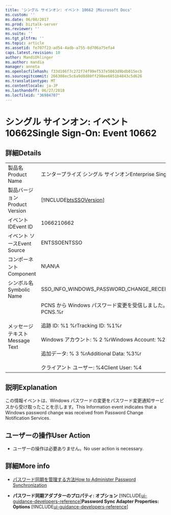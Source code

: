 ```yaml
---
title: 'シングル サインオン: イベント 10662 |Microsoft Docs'
ms.custom: ''
ms.date: 06/08/2017
ms.prod: biztalk-server
ms.reviewer: ''
ms.suite: ''
ms.tgt_pltfrm: ''
ms.topic: article
ms.assetid: fe707f23-ad54-4adb-a755-8d706a75efa4
caps.latest.revision: 10
author: MandiOhlinger
ms.author: mandia
manager: anneta
ms.openlocfilehash: f33d106f7c272f74f99ef537e5083d9bdb015ecb
ms.sourcegitcommit: 266308ec5c6a9d8d80ff298ee6051b4843c5d626
ms.translationtype: MT
ms.contentlocale: ja-JP
ms.lasthandoff: 06/27/2018
ms.locfileid: "36984707"
---
```

# <a name="single-sign-on-event-10662"></a><span data-ttu-id="b97e1-102">シングル サインオン: イベント 10662</span><span class="sxs-lookup"><span data-stu-id="b97e1-102">Single Sign-On: Event 10662</span></span>
## <a name="details"></a><span data-ttu-id="b97e1-103">詳細</span><span class="sxs-lookup"><span data-stu-id="b97e1-103">Details</span></span>  

|                 |                                                                                                                                                                                   |
|-----------------|-----------------------------------------------------------------------------------------------------------------------------------------------------------------------------------|
|  <span data-ttu-id="b97e1-104">製品名</span><span class="sxs-lookup"><span data-stu-id="b97e1-104">Product Name</span></span>   |                                                                             <span data-ttu-id="b97e1-105">エンタープライズ シングル サインオン</span><span class="sxs-lookup"><span data-stu-id="b97e1-105">Enterprise Single Sign-On</span></span>                                                                             |
| <span data-ttu-id="b97e1-106">製品バージョン</span><span class="sxs-lookup"><span data-stu-id="b97e1-106">Product Version</span></span> |                                                            [!INCLUDE[btsSSOVersion](../includes/btsssoversion-md.md)]                                                             |
|    <span data-ttu-id="b97e1-107">イベント ID</span><span class="sxs-lookup"><span data-stu-id="b97e1-107">Event ID</span></span>     |                                                                                       <span data-ttu-id="b97e1-108">10662</span><span class="sxs-lookup"><span data-stu-id="b97e1-108">10662</span></span>                                                                                       |
|  <span data-ttu-id="b97e1-109">イベント ソース</span><span class="sxs-lookup"><span data-stu-id="b97e1-109">Event Source</span></span>   |                                                                                      <span data-ttu-id="b97e1-110">ENTSSO</span><span class="sxs-lookup"><span data-stu-id="b97e1-110">ENTSSO</span></span>                                                                                       |
|    <span data-ttu-id="b97e1-111">コンポーネント</span><span class="sxs-lookup"><span data-stu-id="b97e1-111">Component</span></span>    |                                                                                        <span data-ttu-id="b97e1-112">N\A</span><span class="sxs-lookup"><span data-stu-id="b97e1-112">N\A</span></span>                                                                                        |
|  <span data-ttu-id="b97e1-113">シンボル名</span><span class="sxs-lookup"><span data-stu-id="b97e1-113">Symbolic Name</span></span>  |                                                                     <span data-ttu-id="b97e1-114">SSO_INFO_WINDOWS_PASSWORD_CHANGE_RECEIVED</span><span class="sxs-lookup"><span data-stu-id="b97e1-114">SSO_INFO_WINDOWS_PASSWORD_CHANGE_RECEIVED</span></span>                                                                     |
|  <span data-ttu-id="b97e1-115">メッセージ テキスト</span><span class="sxs-lookup"><span data-stu-id="b97e1-115">Message Text</span></span>   | <span data-ttu-id="b97e1-116">PCNS から Windows パスワード変更を受信しました。%r</span><span class="sxs-lookup"><span data-stu-id="b97e1-116">A Windows password change was received from PCNS.%r</span></span><br /><br /> <span data-ttu-id="b97e1-117">追跡 ID: %1 %r</span><span class="sxs-lookup"><span data-stu-id="b97e1-117">Tracking ID: %1%r</span></span><br /><br /> <span data-ttu-id="b97e1-118">Windows アカウント: % 2 %r</span><span class="sxs-lookup"><span data-stu-id="b97e1-118">Windows Account: %2%r</span></span><br /><br /> <span data-ttu-id="b97e1-119">追加データ: % 3 %r</span><span class="sxs-lookup"><span data-stu-id="b97e1-119">Additional Data: %3%r</span></span><br /><br /> <span data-ttu-id="b97e1-120">クライアント ユーザー: %4</span><span class="sxs-lookup"><span data-stu-id="b97e1-120">Client User: %4</span></span> |

## <a name="explanation"></a><span data-ttu-id="b97e1-121">説明</span><span class="sxs-lookup"><span data-stu-id="b97e1-121">Explanation</span></span>  
 <span data-ttu-id="b97e1-122">この情報イベントは、Windows パスワードの変更をパスワード変更通知サービスから受け取ったことを示します。</span><span class="sxs-lookup"><span data-stu-id="b97e1-122">This Information event indicates that a Windows password change was received from Password Change Notification Services.</span></span>  

## <a name="user-action"></a><span data-ttu-id="b97e1-123">ユーザーの操作</span><span class="sxs-lookup"><span data-stu-id="b97e1-123">User Action</span></span>  

-   <span data-ttu-id="b97e1-124">ユーザーの操作は必要ありません。</span><span class="sxs-lookup"><span data-stu-id="b97e1-124">No user action is necessary.</span></span>  

## <a name="more-info"></a><span data-ttu-id="b97e1-125">詳細</span><span class="sxs-lookup"><span data-stu-id="b97e1-125">More info</span></span>

- [<span data-ttu-id="b97e1-126">パスワード同期を管理する方法</span><span class="sxs-lookup"><span data-stu-id="b97e1-126">How to Administer Password Synchronization</span></span>](../core/how-to-administer-password-synchronization.md)  

- <span data-ttu-id="b97e1-127">**パスワード同期アダプターのプロパティ: オプション** [!INCLUDE[ui-guidance-developers-reference](../includes/ui-guidance-developers-reference.md)]</span><span class="sxs-lookup"><span data-stu-id="b97e1-127">**Password Sync Adapter Properties: Options** [!INCLUDE[ui-guidance-developers-reference](../includes/ui-guidance-developers-reference.md)]</span></span>
